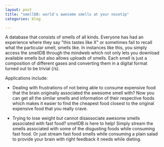 ```yaml
---
layout: post
title: "smellDB: world's awesome smells at your nosetip"
categories: blog

---
```


A database that consists of smells of all kinds. Everyone has had an experience where they
say "this tastes like X" or sometimes fail to recall what the particular smell, smells like.
In instances like this, you simply access the smellDB through the mindweb which not only lets you
download available smells but also allows uploads of smells. Each smell is just a composition of 
different gases and converting them in a digital format turned out to be trivial (/s).

Applications include:

* Dealing with frustrations of not being able to consume expensive food that the brain 
  originally associated the awesome smell with? Now you can get all the similar smells 
  and information of their respective foods which makes it easier to find the cheapest food 
  closest to the original expensive food that you really crave. 

* Trying to lose weight but cannot disassociate awesome smells associated with fast food? smellDB
  is here to help! Simply stream the smells associated with some of the disgusting foods while
  consuming fast food. Or just stream fast food smells while consuming a plain salad to provide 
  your brain with right feedback it needs while dieting. 
